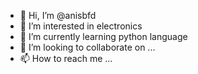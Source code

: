 - 👋 Hi, I’m @anisbfd
- 👀 I’m interested in electronics
- 🌱 I’m currently learning python language
- 💞️ I’m looking to collaborate on ...
- 📫 How to reach me ...

<!---
anisbfd/anisbfd is a ✨ special ✨ repository because its `README.md` (this file) appears on your GitHub profile.
You can click the Preview link to take a look at your changes.
--->
